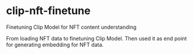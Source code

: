 # clip-nft-finetune
Finetuning Clip Model for NFT content understanding

From loading NFT data to finetuning Clip Model. Then used it as end point for generating embedding for NFT data.
